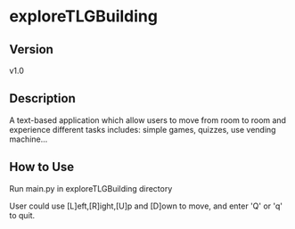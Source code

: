 # exploreTLGBuilding

## Version
v1.0
## Description
A text-based application which allow users to move from room to room and experience different tasks includes: simple games, quizzes, use vending machine...

## How to Use 
Run main.py in exploreTLGBuilding directory

User could use [L]eft,[R]ight,[U]p and [D]own to move, and enter 'Q' or 'q' to quit.


